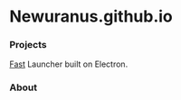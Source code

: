 # Newuranus.github.io

### Projects
[Fast](https://github.com/NewUranus/Fast) Launcher built on Electron.

### About
